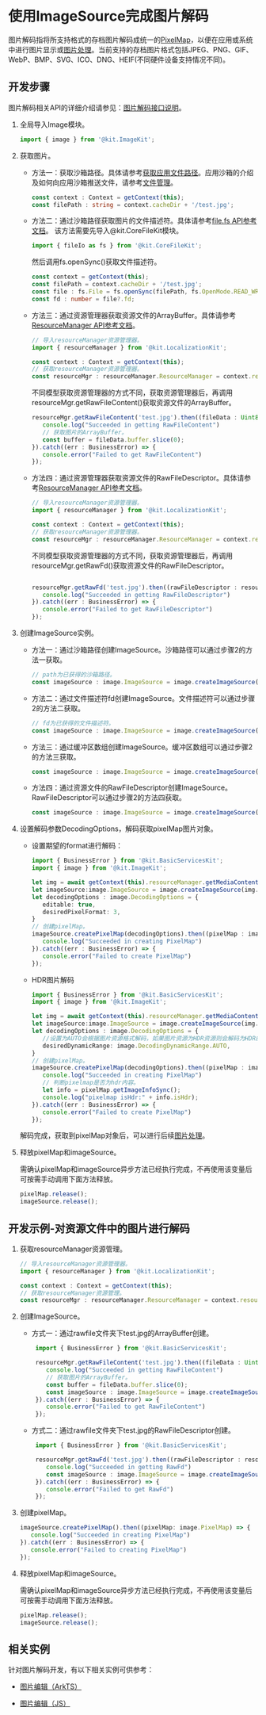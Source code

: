 # 使用ImageSource完成图片解码

图片解码指将所支持格式的存档图片解码成统一的[PixelMap](image-overview.md)，以便在应用或系统中进行图片显示或[图片处理](image-transformation.md)。当前支持的存档图片格式包括JPEG、PNG、GIF、WebP、BMP、SVG、ICO、DNG、HEIF(不同硬件设备支持情况不同)。

## 开发步骤

图片解码相关API的详细介绍请参见：[图片解码接口说明](../../reference/apis-image-kit/js-apis-image.md#imagesource)。

1. 全局导入Image模块。

   ```ts
   import { image } from '@kit.ImageKit';
   ```

2. 获取图片。
   - 方法一：获取沙箱路径。具体请参考[获取应用文件路径](../../application-models/application-context-stage.md#获取应用文件路径)。应用沙箱的介绍及如何向应用沙箱推送文件，请参考[文件管理](../../file-management/app-sandbox-directory.md)。

      ```ts
      const context : Context = getContext(this);
      const filePath : string = context.cacheDir + '/test.jpg';
      ```

   - 方法二：通过沙箱路径获取图片的文件描述符。具体请参考[file.fs API参考文档](../../reference/apis-core-file-kit/js-apis-file-fs.md)。
      该方法需要先导入\@kit.CoreFileKit模块。

      ```ts
      import { fileIo as fs } from '@kit.CoreFileKit';
      ```

      然后调用fs.openSync()获取文件描述符。
  
      ```ts
      const context = getContext(this);
      const filePath = context.cacheDir + '/test.jpg';
      const file : fs.File = fs.openSync(filePath, fs.OpenMode.READ_WRITE);
      const fd : number = file?.fd;
      ```

   - 方法三：通过资源管理器获取资源文件的ArrayBuffer。具体请参考[ResourceManager API参考文档](../../reference/apis-localization-kit/js-apis-resource-manager.md#getrawfilecontent9-1)。

      ```ts
      // 导入resourceManager资源管理器。
      import { resourceManager } from '@kit.LocalizationKit';

      const context : Context = getContext(this);
      // 获取resourceManager资源管理器。
      const resourceMgr : resourceManager.ResourceManager = context.resourceManager;
      ```

      不同模型获取资源管理器的方式不同，获取资源管理器后，再调用resourceMgr.getRawFileContent()获取资源文件的ArrayBuffer。

      ```ts
      resourceMgr.getRawFileContent('test.jpg').then((fileData : Uint8Array) => {
         console.log("Succeeded in getting RawFileContent")
         // 获取图片的ArrayBuffer。
         const buffer = fileData.buffer.slice(0);
      }).catch((err : BusinessError) => {
         console.error("Failed to get RawFileContent")
      });
      
      ```

   - 方法四：通过资源管理器获取资源文件的RawFileDescriptor。具体请参考[ResourceManager API参考文档](../../reference/apis-localization-kit/js-apis-resource-manager.md#getrawfd9-1)。

      ```ts
      // 导入resourceManager资源管理器。
      import { resourceManager } from '@kit.LocalizationKit';

      const context : Context = getContext(this);
      // 获取resourceManager资源管理器。
      const resourceMgr : resourceManager.ResourceManager = context.resourceManager;
      ```

      不同模型获取资源管理器的方式不同，获取资源管理器后，再调用resourceMgr.getRawFd()获取资源文件的RawFileDescriptor。

      ```ts
      
      resourceMgr.getRawFd('test.jpg').then((rawFileDescriptor : resourceManager.RawFileDescriptor) => {
         console.log("Succeeded in getting RawFileDescriptor")
      }).catch((err : BusinessError) => {
         console.error("Failed to get RawFileDescriptor")
      });
      ```

3. 创建ImageSource实例。

   - 方法一：通过沙箱路径创建ImageSource。沙箱路径可以通过步骤2的方法一获取。

      ```ts
      // path为已获得的沙箱路径。
      const imageSource : image.ImageSource = image.createImageSource(filePath);
      ```

   - 方法二：通过文件描述符fd创建ImageSource。文件描述符可以通过步骤2的方法二获取。

      ```ts
      // fd为已获得的文件描述符。
      const imageSource : image.ImageSource = image.createImageSource(fd);
      ```

   - 方法三：通过缓冲区数组创建ImageSource。缓冲区数组可以通过步骤2的方法三获取。

      ```ts
      const imageSource : image.ImageSource = image.createImageSource(buffer);
      ```

   - 方法四：通过资源文件的RawFileDescriptor创建ImageSource。RawFileDescriptor可以通过步骤2的方法四获取。

      ```ts
      const imageSource : image.ImageSource = image.createImageSource(rawFileDescriptor);
      ```

4. 设置解码参数DecodingOptions，解码获取pixelMap图片对象。
   - 设置期望的format进行解码：
      ```ts
      import { BusinessError } from '@kit.BasicServicesKit';
      import { image } from '@kit.ImageKit';

      let img = await getContext(this).resourceManager.getMediaContent($r('app.media.image'));
      let imageSource:image.ImageSource = image.createImageSource(img.buffer.slice(0));
      let decodingOptions : image.DecodingOptions = {
         editable: true,
         desiredPixelFormat: 3,
      }
      // 创建pixelMap。
      imageSource.createPixelMap(decodingOptions).then((pixelMap : image.PixelMap) => {
         console.log("Succeeded in creating PixelMap")
      }).catch((err : BusinessError) => {
         console.error("Failed to create PixelMap")
      });
      ```
   - HDR图片解码
      ```ts
      import { BusinessError } from '@kit.BasicServicesKit';
      import { image } from '@kit.ImageKit';

      let img = await getContext(this).resourceManager.getMediaContent($r('app.media.CUVAHdr'));
      let imageSource:image.ImageSource = image.createImageSource(img.buffer.slice(0));
      let decodingOptions : image.DecodingOptions = {
         //设置为AUTO会根据图片资源格式解码，如果图片资源为HDR资源则会解码为HDR的pixelmap。
         desiredDynamicRange: image.DecodingDynamicRange.AUTO,
      }
      // 创建pixelMap。
      imageSource.createPixelMap(decodingOptions).then((pixelMap : image.PixelMap) => {
         console.log("Succeeded in creating PixelMap")
         // 判断pixelmap是否为hdr内容。
         let info = pixelMap.getImageInfoSync();
         console.log("pixelmap isHdr:" + info.isHdr);
      }).catch((err : BusinessError) => {
         console.error("Failed to create PixelMap")
      });
      ```
   解码完成，获取到pixelMap对象后，可以进行后续[图片处理](image-transformation.md)。

5. 释放pixelMap和imageSource。

   需确认pixelMap和imageSource异步方法已经执行完成，不再使用该变量后可按需手动调用下面方法释放。
   ```ts
   pixelMap.release();
   imageSource.release();
   ```

## 开发示例-对资源文件中的图片进行解码

1. 获取resourceManager资源管理。

   ```ts
   // 导入resourceManager资源管理器。
   import { resourceManager } from '@kit.LocalizationKit';

   const context : Context = getContext(this);
   // 获取resourceManager资源管理。
   const resourceMgr : resourceManager.ResourceManager = context.resourceManager;
   ```

2. 创建ImageSource。
   - 方式一：通过rawfile文件夹下test.jpg的ArrayBuffer创建。

     ```ts
      import { BusinessError } from '@kit.BasicServicesKit';

      resourceMgr.getRawFileContent('test.jpg').then((fileData : Uint8Array) => {
         console.log("Succeeded in getting RawFileContent")
         // 获取图片的ArrayBuffer。
         const buffer = fileData.buffer.slice(0);
         const imageSource : image.ImageSource = image.createImageSource(buffer);
      }).catch((err : BusinessError) => {
         console.error("Failed to get RawFileContent")
      });
     ```

   - 方式二：通过rawfile文件夹下test.jpg的RawFileDescriptor创建。

     ```ts
      import { BusinessError } from '@kit.BasicServicesKit';

      resourceMgr.getRawFd('test.jpg').then((rawFileDescriptor : resourceManager.RawFileDescriptor) => {
         console.log("Succeeded in getting RawFd")
         const imageSource : image.ImageSource = image.createImageSource(rawFileDescriptor);
      }).catch((err : BusinessError) => {
         console.error("Failed to get RawFd")
      });
     ```

3. 创建pixelMap。

   ```ts
   imageSource.createPixelMap().then((pixelMap: image.PixelMap) => {
      console.log("Succeeded in creating PixelMap")
   }).catch((err : BusinessError) => {
      console.error("Failed to creating PixelMap")
   });
   ```

4. 释放pixelMap和imageSource。
   
   需确认pixelMap和imageSource异步方法已经执行完成，不再使用该变量后可按需手动调用下面方法释放。
   ```ts
   pixelMap.release();
   imageSource.release();
   ```

## 相关实例

针对图片解码开发，有以下相关实例可供参考：

- [图片编辑（ArkTS）](https://gitee.com/openharmony/codelabs/tree/master/Media/ImageEdit)

- [图片编辑（JS）](https://gitee.com/openharmony/codelabs/tree/master/Media/ImageEditorTemplate)

<!--RP1-->
<!--RP1End-->